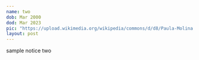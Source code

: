 ```yaml
---
name: two
dob: Mar 2000
dod: Mar 2023
pic: "https://upload.wikimedia.org/wikipedia/commons/d/d8/Paula-Molina.jpg"
layout: post
---
```

sample notice two